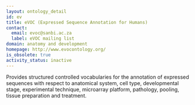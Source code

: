 ```yaml
---
layout: ontology_detail
id: ev
title: eVOC (Expressed Sequence Annotation for Humans)
contact:
  email: evoc@sanbi.ac.za
  label: eVOC mailing list
domain: anatomy and development
homepage: http://www.evocontology.org/
is_obsolete: true
activity_status: inactive
---
```


Provides structured controlled vocabularies for the annotation of expressed sequences with respect to anatomical system, cell type, developmental stage, experimental technique, microarray platform, pathology, pooling, tissue preparation and treatment.
